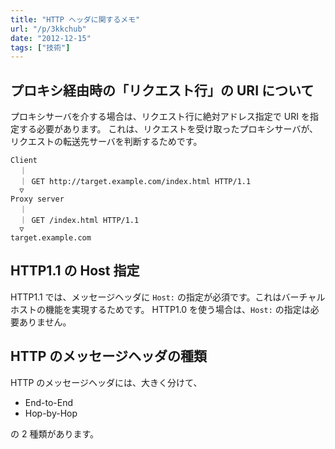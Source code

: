 ```yaml
---
title: "HTTP ヘッダに関するメモ"
url: "/p/3kkchub"
date: "2012-12-15"
tags: ["技術"]
---
```



プロキシ経由時の「リクエスト行」の URI について
----

プロキシサーバを介する場合は、リクエスト行に絶対アドレス指定で URI を指定する必要があります。
これは、リクエストを受け取ったプロキシサーバが、リクエストの転送先サーバを判断するためです。

```
Client
  ｜
  ｜ GET http://target.example.com/index.html HTTP/1.1
  ▽
Proxy server
  ｜
  ｜ GET /index.html HTTP/1.1
  ▽
target.example.com
```


HTTP1.1 の Host 指定
----

HTTP1.1 では、メッセージヘッダに `Host:` の指定が必須です。これはバーチャルホストの機能を実現するためです。
HTTP1.0 を使う場合は、`Host:` の指定は必要ありません。


HTTP のメッセージヘッダの種類
----

HTTP のメッセージヘッダには、大きく分けて、

* End-to-End
* Hop-by-Hop

の 2 種類があります。

